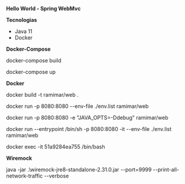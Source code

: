 **Hello World - Spring WebMvc**

**Tecnologias**

- Java 11
- Docker


**Docker-Compose**

docker-compose build

docker-compose up



**Docker**

docker build -t ramimar/web .

docker run -p 8080:8080 --env-file ./env.list  ramimar/web

docker run -p 8080:8080 -e "JAVA_OPTS=-Ddebug" ramimar/web

docker run --entrypoint /bin/sh -p 8080:8080 -it --env-file ./env.list  ramimar/web

docker exec -it 51a9284ea755 /bin/bash


**Wiremock**


java -jar .\wiremock-jre8-standalone-2.31.0.jar --port=9999 --print-all-network-traffic --verbose




